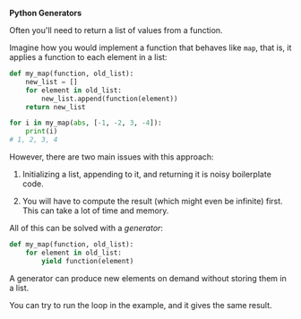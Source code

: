 **Python Generators**

Often you'll need to return a list of values from a function.

Imagine how you would implement a function that behaves like `map`,
that is, it applies a function to each element in a list:
```python
def my_map(function, old_list):
    new_list = []
    for element in old_list:
        new_list.append(function(element))
    return new_list

for i in my_map(abs, [-1, -2, 3, -4]):
    print(i)
# 1, 2, 3, 4
```
However, there are two main issues with this approach:

1. Initializing a list, appending to it, and returning it is noisy boilerplate code.

2. You will have to compute the result (which might even be infinite) first. This can take a lot of time and memory.

All of this can be solved with a _generator_:
```python
def my_map(function, old_list):
    for element in old_list:
        yield function(element)
```
A generator can produce new elements on demand without storing them in a list.

You can try to run the loop in the example, and it gives the same result.
